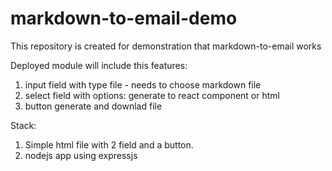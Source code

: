 # markdown-to-email-demo

This repository is created for demonstration that markdown-to-email works

Deployed module will include this features:
1. input field with type file - needs to choose markdown file
2. select field with options: generate to react component or html
3. button generate and downlad file

Stack: 
1. Simple html file with 2 field and a button.
2. nodejs app using expressjs
